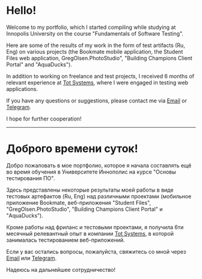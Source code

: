 # Hello!


Welcome to my portfolio, which I started compiling while studying at Innopolis University on the course "Fundamentals of Software Testing".

Here are some of the results of my work in the form of test artifacts (Ru, Eng) on various projects (the Bookmate mobile application, the Student Files web application, GregOlsen.PhotoStudio", "Building Champions Client Portal" and "AquaDucks").

In addition to working on freelance and test projects, I received 6 months of relevant experience at [Tot Systems](https://totsystems.ru/), where I were engaged in testing web applications.

If you have any questions or suggestions, please contact me via [Email](annsamoi823@gmail.com ) or [Telegram](https://t.me/annsamoi ).


I hope for further cooperation!
____
# Доброго времени суток!


Добро пожаловать в мое портфолио, которое я начала составлять ещё во время обучения в Университете Иннополис на курсе "Основы тестирования ПО".

Здесь представлены некоторые результаты моей работы в виде тестовых артефактов (Ru, Eng) над различными проектами (мобильное приложение Bookmate, веб-приложения "Student Files", "GregOlsen.PhotoStudio", "Building Champions Client Portal" и "AquaDucks").

Кроме работы над фриланс и тестовыми проектами, я получила 6ти месячный релевантный опыт в компании [Tot Systems](https://totsystems.ru/), в которой занималась тестированием веб-приложений.

Если у вас остались вопросы, пожалуйста, свяжитесь со мной через [Email](annsamoi823@gmail.com) или [Telegram](https://t.me/annsamoi).


Надеюсь на дальнейшее сотрудничество!
